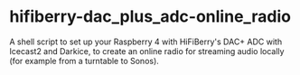 # hifiberry-dac_plus_adc-online_radio
A shell script to set up your Raspberry 4 with HiFiBerry's DAC+ ADC with Icecast2 and Darkice, to create an online radio for streaming audio locally (for example from a turntable to Sonos).
